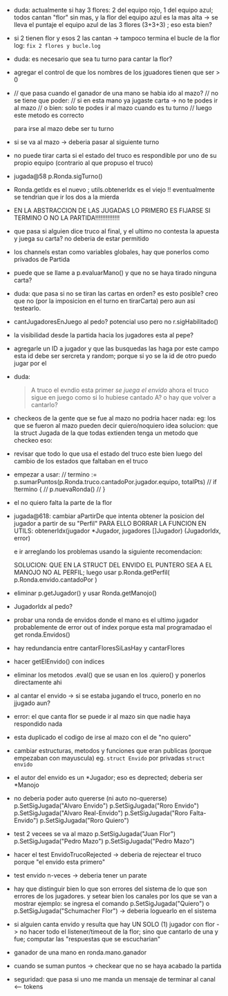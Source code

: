 - duda: actualmente si hay 3 flores: 2 del equipo rojo, 1 del equipo azul; todos cantan "flor" sin mas, y la flor del equipo azul es la mas alta ->
se lleva el puntaje el equipo azul de las 3 flores (3+3+3) ; eso esta bien?
- si 2 tienen flor y esos 2 las cantan -> tampoco termina el bucle de la flor log: `fix 2 flores y bucle.log`

- duda: es necesario que sea tu turno para cantar la flor?

- agregar el control de que los nombres de los jguadores tienen que ser > 0

-   // que pasa cuando el ganador de una mano se habia ido al mazo?
    // no se tiene que poder:
    // si en esta mano ya jugaste carta -> no te podes ir al mazo
    // o bien: solo te podes ir al mazo cuando es tu turno
    // luego este metodo es correcto

    para irse al mazo debe ser tu turno

- si se va al mazo -> deberia pasar al siguiente turno

- no puede tirar carta si el estado del truco es respondible por uno de
    su propio equipo (contrario al que propuso el truco)

- jugada@58 p.Ronda.sigTurno()

- Ronda.getIdx es el nuevo ; utils.obtenerIdx es el viejo !!
    eventualmente se tendrian que ir los dos a la mierda

- EN LA ABSTRACCION DE LAS JUGADAS LO PRIMERO ES FIJARSE SI TERMINO O NO
    LA PARTIDA!!!!!!!!!!!!!!

- que pasa si alguien dice truco al final, y el ultimo no contesta la apuesta
    y juega su carta? no deberia de estar permitido

- los channels estan como variables globales, hay que ponerlos como privados
    de Partida

- puede que se llame a p.evaluarMano() y que no se haya tirado ninguna carta?

- duda: que pasa si no se tiran las cartas en orden? es esto posible?
    creo que no (por la imposicion en el turno en tirarCarta) 
    pero aun asi testearlo.

- cantJugadoresEnJuego al pedo? potencial uso pero no r.sigHabilitado()

- la visibilidad desde la partida hacia los jugadores esta al pepe?

- agregarle un ID a jugador y que las busquedas las haga por este campo
    esta id debe ser sercreta y random; porque si yo se la id de otro puedo jugar por el

- duda:
    >A truco
    >el evndio esta primer
    *se juega el envido*
    ahora el truco sigue en juego como si lo hubiese cantado A? o hay que volver a cantarlo?

- checkeos de la gente que se fue al mazo no podria hacer nada:
    eg:
        los que se fueron al mazo pueden decir quiero/noquiero
    idea solucion: que la struct Jugada de la que todas extienden tenga un metodo que checkeo eso:

- revisar que todo lo que usa el estado del truco este bien luego del cambio de los estados que faltaban en el truco

- empezar a usar:
    // termino := p.sumarPuntos(p.Ronda.truco.cantadoPor.jugador.equipo, totalPts)
    // if !termino {
    // 	p.nuevaRonda()
    // }

- el no quiero falta la parte de la flor

- jugada@618:
    cambiar aPartirDe
    que intenta obtener la posicion del jugador a partir de su "Perfil"
    PARA ELLO BORRAR LA FUNCION EN UTILS:
    obtenerIdx(jugador *Jugador, jugadores []Jugador) (JugadorIdx, error)

    e ir arreglando los problemas usando la siguiente recomendacion:

    SOLUCION: QUE EN LA STRUCT DEL ENVIDO EL PUNTERO SEA A EL MANOJO NO AL PERFIL;
    luego usar p.Ronda.getPerfil( p.Ronda.envido.cantadoPor )

    

- eliminar p.getJugador() y usar Ronda.getManojo()

- JugadorIdx al pedo?

- probar una ronda de envidos donde el mano es el ultimo jugador
    probablemente de error out of index porque esta mal programadao
    el get ronda.Envidos()

- hay redundancia entre cantarFloresSiLasHay y cantarFlores

- hacer getElEnvido() con indices

- eliminar los metodos .eval() que se usan en los .quiero() y ponerlos directamente ahi

- al cantar el envido -> si se estaba jugando el truco, ponerlo en no jjugado aun?

- error: el que canta flor se puede ir al mazo sin que nadie haya respondido nada

- esta duplicado el codigo de irse al mazo con el de "no quiero"

- cambiar estructuras, metodos y funciones que eran publicas (porque empezaban con mayuscula) eg. `struct Envido` por privadas `struct envido`

- el autor del envido es un *Jugador; eso es deprected; deberia ser
    *Manojo
    
-   no deberia poder auto quererse   (ni auto no-quererse)
    p.SetSigJugada("Alvaro Envido")
	p.SetSigJugada("Roro Envido")
	p.SetSigJugada("Alvaro Real-Envido")
	p.SetSigJugada("Roro Falta-Envido")
	p.SetSigJugada("Roro Quiero")

-   test 2 vecees se va al mazo
    p.SetSigJugada("Juan Flor")
    p.SetSigJugada("Pedro Mazo")
	p.SetSigJugada("Pedro Mazo")

- hacer el test EnvidoTrucoRejected -> deberia de rejectear el truco porque "el envido esta primero"

- test envido n-veces -> deberia tener un parate

- hay que distinguir bien lo que son errores del sistema de lo que son errores de los jugadores.
    y setear bien los canales por los que se van a mostrar
    ejemplo:
        se ingresa el comando p.SetSigJugada("Quiero") o p.SetSigJugada("Schumacher Flor")
        ->
        deberia loguearlo en el sistema

- si alguien canta envido y resulta que hay UN SOLO (1) jugador con flor ->
    no hacer todo el listener/timeout de la flor; sino que cantarlo de una y fue;
    computar las "respuestas que se escucharian"

- ganador de una mano en ronda.mano.ganador

- cuando se suman puntos -> checkear que no se haya acabado la partida

- seguridad: que pasa si uno me manda un mensaje de terminar al canal <-- tokens
